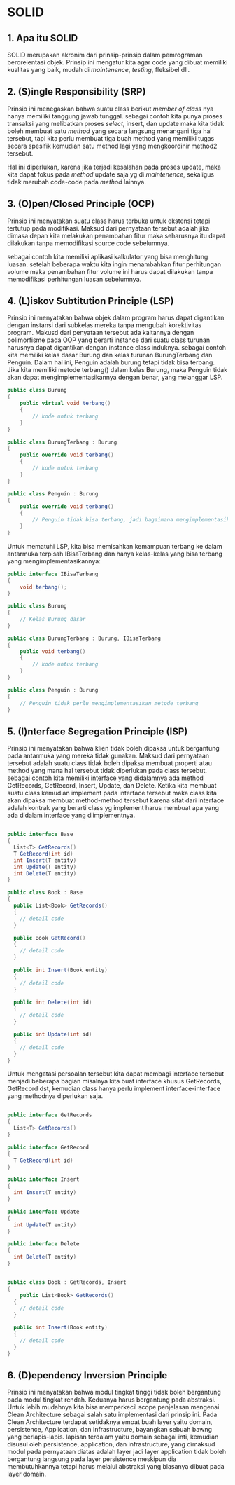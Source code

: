 # SOLID

## 1. Apa itu SOLID

SOLID merupakan akronim dari prinsip-prinsip dalam pemrograman beroreientasi objek. Prinsip ini mengatur kita agar code yang dibuat memiliki kualitas yang baik, mudah di _maintenence_, _testing_, fleksibel dll.

## 2. (S)ingle Responsibility (SRP)

Prinsip ini menegaskan bahwa suatu class berikut _member of class_ nya hanya memiliki tanggung jawab tunggal. sebagai contoh kita punya proses transaksi yang melibatkan proses _select_, insert, dan update maka kita tidak boleh membuat satu _method_ yang secara langsung menangani tiga hal tersebut, tapi kita perlu membuat tiga buah method yang memiliki tugas secara spesifik kemudian satu method lagi yang mengkoordinir method2 tersebut.

Hal ini diperlukan, karena jika terjadi kesalahan pada proses update, maka kita dapat fokus pada _method_ update saja yg di _maintenence_, sekaligus tidak merubah code-code pada _method_ lainnya.

## 3. (O)pen/Closed Principle (OCP)

Prinsip ini menyatakan suatu class harus terbuka untuk ekstensi tetapi tertutup pada modifikasi. Maksud dari pernyataan tersebut adalah jika dimasa depan kita melakukan penambahan fitur maka seharusnya itu dapat dilakukan tanpa memodifikasi source code sebelumnya.

sebagai contoh kita memiliki aplikasi kalkulator yang bisa menghitung luasan. setelah beberapa waktu kita ingin menambahkan fitur perhitungan volume maka penambahan fitur volume ini harus dapat dilakukan tanpa memodifikasi perhitungan luasan sebelumnya.

## 4. (L)iskov Subtitution Principle (LSP)

Prinsip ini menyatakan bahwa objek dalam program harus dapat digantikan dengan instansi dari subkelas mereka tanpa mengubah korektivitas program. Makusd dari penyataan tersebut ada kaitannya dengan polimorfisme pada OOP yang berarti instance dari suatu class turunan harusnya dapat digantikan dengan instance class induknya. sebagai contoh kita memiliki kelas dasar Burung dan kelas turunan BurungTerbang dan Penguin. Dalam hal ini, Penguin adalah burung tetapi tidak bisa terbang. Jika kita memiliki metode terbang() dalam kelas Burung, maka Penguin tidak akan dapat mengimplementasikannya dengan benar, yang melanggar LSP.

```csharp
public class Burung
{
    public virtual void terbang()
    {
        // kode untuk terbang
    }
}

public class BurungTerbang : Burung
{
    public override void terbang()
    {
        // kode untuk terbang
    }
}

public class Penguin : Burung
{
    public override void terbang()
    {
        // Penguin tidak bisa terbang, jadi bagaimana mengimplementasikan metode ini?
    }
}
```

Untuk mematuhi LSP, kita bisa memisahkan kemampuan terbang ke dalam antarmuka terpisah IBisaTerbang dan hanya kelas-kelas yang bisa terbang yang mengimplementasikannya:

```csharp
public interface IBisaTerbang
{
    void terbang();
}

public class Burung
{
    // Kelas Burung dasar
}

public class BurungTerbang : Burung, IBisaTerbang
{
    public void terbang()
    {
        // kode untuk terbang
    }
}

public class Penguin : Burung
{
    // Penguin tidak perlu mengimplementasikan metode terbang
}

```

## 5. (I)nterface Segregation Principle (ISP)

Prinsip ini menyatakan bahwa klien tidak boleh dipaksa untuk bergantung pada antarmuka yang mereka tidak gunakan. Maksud dari pernyataan tersebut adalah suatu class tidak boleh dipaksa membuat properti atau method yang mana hal tersebut tidak diperlukan pada class tersebut. sebagai contoh kita memiliki interface yang didalamnya ada method GetRecords, GetRecord, Insert, Update, dan Delete. Ketika kita membuat suatu class kemudian implement pada interface tersebut maka class kita akan dipaksa membuat method-method tersebut karena sifat dari interface adalah kontrak yang berarti class yg implement harus membuat apa yang ada didalam interface yang diimplementnya.

```csharp

public interface Base
{
  List<T> GetRecords()
  T GetRecord(int id)
  int Insert(T entity)
  int Update(T entity)
  int Delete(T entity)
}

public class Book : Base
{
  public List<Book> GetRecords()
  {
    // detail code
  }

  public Book GetRecord()
  {
    // detail code
  }

  public int Insert(Book entity)
  {
    // detail code
  }

  public int Delete(int id)
  {
    // detail code
  }

  public int Update(int id)
  {
    // detail code
  }
}
```

Untuk mengatasi persoalan tersebut kita dapat membagi interface tersebut menjadi beberapa bagian misalnya kita buat interface khusus GetRecords, GetRecord dst, kemudian class hanya perlu implement interface-interface yang methodnya diperlukan saja.

```csharp

public interface GetRecords
{
  List<T> GetRecords()
}

public interface GetRecord
{
  T GetRecord(int id)
}

public interface Insert
{
  int Insert(T entity)
}

public interface Update
{
  int Update(T entity)
}

public interface Delete
{
  int Delete(T entity)
}


public class Book : GetRecords, Insert
{
    public List<Book> GetRecords()
  {
    // detail code
  }

  public int Insert(Book entity)
  {
    // detail code
  }
}
```

## 6. (D)ependency Inversion Principle

Prinsip ini menyatakan bahwa modul tingkat tinggi tidak boleh bergantung pada modul tingkat rendah. Keduanya harus bergantung pada abstraksi. Untuk lebih mudahnya kita bisa memperkecil scope penjelasan mengenai Clean Architecture sebagai salah satu implementasi dari prinsip ini. Pada Clean Architecture terdapat setidaknya empat buah layer yaitu domain, persistence, Application, dan Infrastructure, bayangkan sebuah bawng yang berlapis-lapis. lapisan terdalam yaitu domain sebagai inti, kemudian disusul oleh persistence, application, dan infrastructure, yang dimaksud modul pada pernyataan diatas adalah layer jadi layer application tidak boleh bergantung langsung pada layer persistence meskipun dia membutuhkannya tetapi harus melalui abstraksi yang biasanya dibuat pada layer domain.

